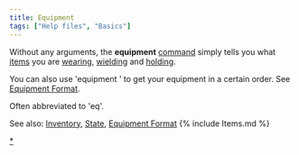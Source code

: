 ```yaml
---
title: Equipment
tags: ["Help files", "Basics"]
---
```

Without any arguments, the **equipment** [command](commands "wikilink")
simply tells you what [items](item "wikilink") you are
[wearing](wear "wikilink"), [wielding](wield "wikilink") and
[holding](hold "wikilink").

You can also use 'equipment <format>' to get your equipment in a certain
order. See [Equipment Format](Equipment_Format "wikilink").

Often abbreviated to 'eq'.

See also: [Inventory](Inventory "wikilink"), [State](State "wikilink"),
[Equipment Format](Equipment_Format "wikilink") {% include Items.md %}

[\*](Category:Equipment "wikilink") 